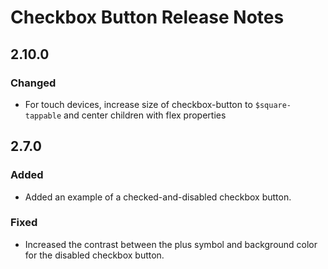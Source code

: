 <!-- Release notes authoring guidelines: http://keepachangelog.com/ -->

# Checkbox Button Release Notes

<!-- ## [Unreleased] -->

## 2.10.0

### Changed

- For touch devices, increase size of checkbox-button to `$square-tappable` and center children with flex properties

## 2.7.0

### Added

- Added an example of a checked-and-disabled checkbox button.

### Fixed

- Increased the contrast between the plus symbol and background color for the disabled checkbox button.
